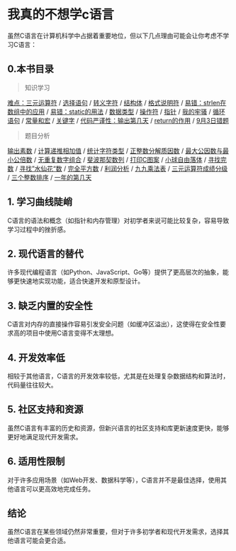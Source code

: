 # 我真的不想学c语言

虽然C语言在计算机科学中占据着重要地位，但以下几点理由可能会让你考虑不学习C语言：

## 0.本书目录

> 知识学习

[难点：三元运算符](./知识学习/难点：三元运算符) / [选择语句](./知识学习/选择语句) / [转义字符](./知识学习/转义字符) / [结构体](./知识学习/结构体) / [格式说明符](./知识学习/格式说明符) / [易错：strlen在数组中的应用](./知识学习/易错：strlen在数组中的应用) / [易错：static的用法](./知识学习/易错：static的用法) / [数据类型](./知识学习/数据类型) / [操作符](./知识学习/操作符) / [指针](./知识学习/指针) / [我的牢骚](./知识学习/我的牢骚) / [循环语句](./知识学习/循环语句) / [常量和宏](./知识学习/常量和宏) / [关键字](./知识学习/关键字) / [代码严谨性：输出第几天](./知识学习/代码严谨性：输出第几天) / [return的作用](./知识学习/return的作用) / [9月3日错题](./知识学习/9月3日错题)

> 题目分析

[输出素数](./题目分析/输出素数) / [计算递推相加值](./题目分析/计算递推相加值) / [统计字符类型](./题目分析/统计字符类型) / [正整数分解质因数](./题目分析/正整数分解质因数) / [最大公因数与最小公倍数](./题目分析/最大公因数与最小公倍数) / [无重复数字组合](./题目分析/无重复数字组合) / [斐波那契数列](./题目分析/斐波那契数列) / [打印C图案](./题目分析/打印C图案) / [小球自由落体](./题目分析/小球自由落体) / [寻找完数](./题目分析/寻找完数) / [寻找”水仙花“数](./题目分析/寻找”水仙花“数) / [完全平方数](./题目分析/完全平方数) / [利润分析](./题目分析/利润分析) / [九九乘法表](./题目分析/九九乘法表) / [三元运算符成绩分级](./题目分析/三元运算符成绩分级) / [三个整数排序](./题目分析/三个整数排序) / [一年的第几天](./题目分析/一年的第几天)

## 1. 学习曲线陡峭

C语言的语法和概念（如指针和内存管理）对初学者来说可能比较复杂，容易导致学习过程中的挫折感。

## 2. 现代语言的替代

许多现代编程语言（如Python、JavaScript、Go等）提供了更高层次的抽象，能够更快速地实现功能，适合快速开发和原型设计。

## 3. 缺乏内置的安全性

C语言对内存的直接操作容易引发安全问题（如缓冲区溢出），这使得在安全性要求高的项目中使用C语言变得不太理想。

## 4. 开发效率低

相较于其他语言，C语言的开发效率较低，尤其是在处理复杂数据结构和算法时，代码量往往较大。

## 5. 社区支持和资源

虽然C语言有丰富的历史和资源，但新兴语言的社区支持和库更新速度更快，能够更好地满足现代开发需求。

## 6. 适用性限制

对于许多应用场景（如Web开发、数据科学等），C语言并不是最佳选择，使用其他语言可以更高效地完成任务。

## 结论

虽然C语言在某些领域仍然非常重要，但对于许多初学者和现代开发需求，选择其他语言可能会更合适。
